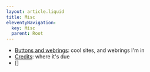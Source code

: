 ```yaml
---
layout: article.liquid
title: Misc
eleventyNavigation:
  key: Misc
  parent: Root
---
```


- [Buttons and webrings](links/): cool sites, and webrings I'm in
- [Credits](credits/): where it's due
- []
